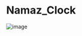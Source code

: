 # Namaz_Clock


![image](https://user-images.githubusercontent.com/86805669/168113594-a9692c24-9f44-4672-b854-cd8ed557f856.png)
